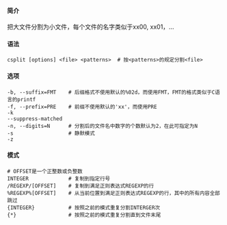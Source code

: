 #### 简介

把大文件分割为小文件，每个文件的名字类似于xx00, xx01，...

#### 语法

```
csplit [options] <file> <patterns>	# 按<patterns>的规定分割<file>
```

#### 选项

```
-b, --suffix=FMT	# 后缀格式不使用默认的%02d，而使用FMT，FMT的格式类似于C语言的printf
-f, --prefix=PRE	# 前缀不使用默认的'xx'，而使用PRE
-k
--suppress-matched
-n, --digits=N		# 分割后的文件名中数字的个数默认为2，在此可指定为N
-s					# 静默模式
-z
```

#### **模式**

```
# OFFSET是一个正整数或负整数
INTEGER				# 复制到指定行号
/REGEXP/[OFFSET]	# 复制到满足正则表达式REGEXP的行
%REGEXP%[OFFSET]	# 从当前位置到满足正则表达式REGEXP的行，其中的所有内容全部跳过
{INTEGER}			# 按照之前的模式重复分割INTERGER次
{*}					# 按照之前的模式重复分割直到文件末尾
```

